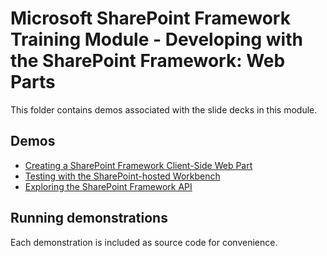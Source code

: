 # Microsoft SharePoint Framework Training Module - Developing with the SharePoint Framework: Web Parts

This folder contains demos associated with the slide decks in this module.

## Demos

- [Creating a SharePoint Framework Client-Side Web Part](./01-webpart)
- [Testing with the SharePoint-hosted Workbench](./02-testing)
- [Exploring the SharePoint Framework API](./03-spfxapi)

## Running demonstrations

Each demonstration is included as source code for convenience.
